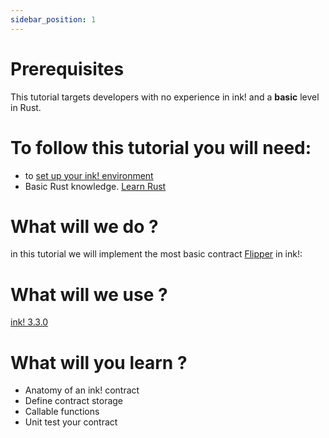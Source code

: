 ```yaml
---
sidebar_position: 1
---
```


# Prerequisites

This tutorial targets developers with no experience in ink! and a **basic** level in Rust.

# To follow this tutorial you will need:
- to [set up your ink! environment](../../XVM%20and%20WASM/setup_your_ink_environment.md)
- Basic Rust knowledge. [Learn Rust](https://www.rust-lang.org/learn)

# What will we do ?

in this tutorial we will implement the most basic contract [Flipper](https://github.com/paritytech/ink/blob/v3.3.0/examples/flipper/lib.rs) in ink!:

# What will we use ?

[ink! 3.3.0](https://github.com/paritytech/ink/tree/v3.3.0)

# What will you learn ?

- Anatomy of an ink! contract
- Define contract storage
- Callable functions
- Unit test your contract